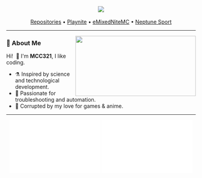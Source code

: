 <!-- Github Profile Readme -->

<!-- Banner -->

<div align="center">
<a href="#"><img src="assets/start.gif"/></a>

<a href="https://github.com/MCC321-QC?tab=repositories" target="_blank" rel="noopener noreferrer">Repositories</a>
•&nbsp;<a href="https://www.playnite.link" target="_blank" rel="noopener noreferrer">Playnite</a>
•&nbsp;<a href="https://github.com/MCC321-QC/eMixedNiteMC" target="_blank" rel="noopener noreferrer">eMixedNiteMC</a>
•&nbsp;<a href="https://neptuneskate.com" target="_blank" rel="noopener noreferrer">Neptune Sport</a>

</div>

<hr>

<!-- Introduction -->

<a href="#"><img align=right height="160px" width="320px" src="assets/delete.gif"/></a>

### :space_invader: About Me

Hi!&nbsp; :wave: I'm **MCC321**, I like coding.

- :alembic: Inspired by science and technological development.
- :heartbeat: Passionate for troubleshooting and automation.
- :anger: Corrupted by my love for games & anime.

<hr>

<!-- Statistics -->

<div align=center>
<a href="#"><img style="height: auto; width: 48%;" src="https://raw.githubusercontent.com/MCC321-QC/github-stats/refs/heads/master/generated/overview.svg"/></a>
<a href="#"><img style="height: auto; width: 48%;" src="https://raw.githubusercontent.com/MCC321-QC/github-stats/refs/heads/master/generated/languages.svg"/></a>

</div>


